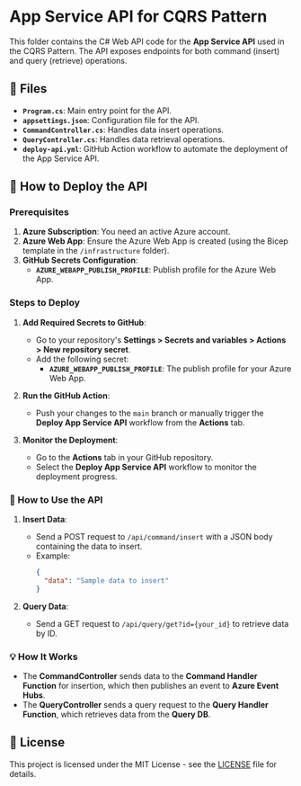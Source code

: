 # App Service API for CQRS Pattern

This folder contains the C# Web API code for the **App Service API** used in the CQRS Pattern. The API exposes endpoints for both command (insert) and query (retrieve) operations.

## 📑 Files

- **`Program.cs`**: Main entry point for the API.
- **`appsettings.json`**: Configuration file for the API.
- **`CommandController.cs`**: Handles data insert operations.
- **`QueryController.cs`**: Handles data retrieval operations.
- **`deploy-api.yml`**: GitHub Action workflow to automate the deployment of the App Service API.

## 🚀 How to Deploy the API

### Prerequisites

1. **Azure Subscription**: You need an active Azure account.
2. **Azure Web App**: Ensure the Azure Web App is created (using the Bicep template in the `/infrastructure` folder).
3. **GitHub Secrets Configuration**:
   - **`AZURE_WEBAPP_PUBLISH_PROFILE`**: Publish profile for the Azure Web App.

### Steps to Deploy

1. **Add Required Secrets to GitHub**:
   - Go to your repository's **Settings > Secrets and variables > Actions > New repository secret**.
   - Add the following secret:
     - **`AZURE_WEBAPP_PUBLISH_PROFILE`**: The publish profile for your Azure Web App.

2. **Run the GitHub Action**:
   - Push your changes to the `main` branch or manually trigger the **Deploy App Service API** workflow from the **Actions** tab.

3. **Monitor the Deployment**:
   - Go to the **Actions** tab in your GitHub repository.
   - Select the **Deploy App Service API** workflow to monitor the deployment progress.

### 📝 How to Use the API

1. **Insert Data**:
   - Send a POST request to `/api/command/insert` with a JSON body containing the data to insert.
   - Example:
     ```json
     {
       "data": "Sample data to insert"
     }
     ```

2. **Query Data**:
   - Send a GET request to `/api/query/get?id={your_id}` to retrieve data by ID.

### 💡 How It Works

- The **CommandController** sends data to the **Command Handler Function** for insertion, which then publishes an event to **Azure Event Hubs**.
- The **QueryController** sends a query request to the **Query Handler Function**, which retrieves data from the **Query DB**.

## 📄 License

This project is licensed under the MIT License - see the [LICENSE](../LICENSE) file for details.
